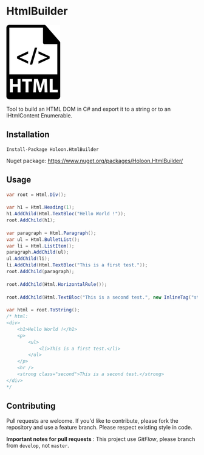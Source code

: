 # HtmlBuilder

![HTML](/HTML.png "LOGO")

Tool to build an HTML DOM in C# and export it to a string or to an IHtmlContent Enumerable. 

## Installation 

```
Install-Package Holoon.HtmlBuilder
```

Nuget package: https://www.nuget.org/packages/Holoon.HtmlBuilder/

## Usage

```c#
var root = Html.Div();

var h1 = Html.Heading(1);
h1.AddChild(Html.TextBloc("Hello World !"));
root.AddChild(h1);

var paragraph = Html.Paragraph();
var ul = Html.BulletList();
var li = Html.ListItem();
paragraph.AddChild(ul);
ul.AddChild(li);
li.AddChild(Html.TextBloc("This is a first test."));
root.AddChild(paragraph);

root.AddChild(Html.HorizontalRule());

root.AddChild(Html.TextBloc("This is a second test.", new InlineTag("strong", KeyValuePair.Create("class", "second"))));

var html = root.ToString();
/* html:
<div>
    <h1>Hello World !</h1>
    <p>
        <ul>
            <li>This is a first test.</li>
        </ul>
    </p>
    <hr />
    <strong class="second">This is a second test.</strong>
</div>
*/
```

## Contributing
Pull requests are welcome. If you'd like to contribute, please fork the repository and use a feature branch. Please respect existing style in code.

**Important notes for pull requests** : This project use *GitFlow*, please branch from `develop`, not `master`.